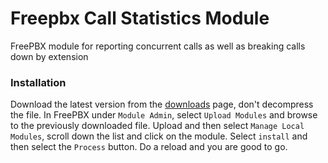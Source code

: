 Freepbx Call Statistics Module
==============================

FreePBX module for reporting concurrent calls as well as breaking calls down by extension

### Installation
Download the latest version from the [downloads](http://pbxossa.org/files/callstatistics/) page, don't decompress the file.  In FreePBX under `Module Admin`, select `Upload Modules` and browse to the previously downloaded file.  Upload and then select `Manage Local Modules`, scroll down the list and click on the module.  Select `install` and then select the `Process` button.  Do a reload and you are good to go.
